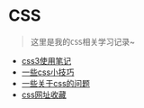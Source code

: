 
# CSS
> 这里是我的`CSS`相关学习记录~


- [css3使用笔记](./css3.html)
- [一些css小技巧](./css-skills.html)
- [一些关于css的问题](./question.html)
- [css网址收藏](./collect.html)






